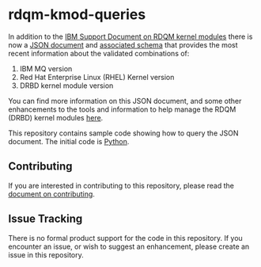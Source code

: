 # rdqm-kmod-queries

In addition to the [IBM Support Document on RDQM kernel modules](https://www.ibm.com/support/pages/ibm-mq-replicated-data-queue-manager-kernel-modules) there is now a [JSON document](https://ibm.biz/mqRdqmKmodJson) and [associated schema](https://public.dhe.ibm.com/ibmdl/export/pub/software/websphere/messaging/mqadv/ibm-mq-rdqm-kmods.schema.v1-0.json) that provides the most recent information about the validated combinations of:
1. IBM MQ version
2. Red Hat Enterprise Linux (RHEL) Kernel version
3. DRBD kernel module version

You can find more information on this JSON document, and some other enhancements to the tools and information to help manage the RDQM (DRBD) kernel modules [here](https://community.ibm.com/community/user/integration/blogs/alex-chatt/2023/12/15/rdqm-kernel-module-administration-improvements).

This repository contains sample code showing how to query the JSON document. The initial code is [Python](Python/README.md).

## Contributing

If you are interested in contributing to this repository, please read the [document on contributing](CONTRIBUTING.md).

## Issue Tracking

There is no formal product support for the code in this repository. If you encounter an issue,
or wish to suggest an enhancement, please create an issue in this repository.